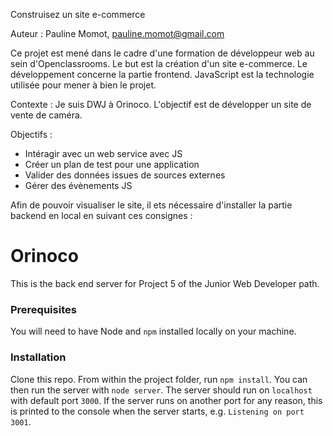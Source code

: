 Construisez un site e-commerce

Auteur : Pauline Momot, pauline.momot@gmail.com

Ce projet est mené dans le cadre d'une formation de développeur web au sein d'Openclassrooms.
Le but est la création d'un site e-commerce. Le développement concerne la partie frontend. JavaScript est 
la technologie utilisée pour mener à bien le projet.

Contexte : Je suis DWJ à Orinoco. L'objectif est de développer un site de vente de caméra.

Objectifs :
- Intéragir avec un web service avec JS
- Créer un plan de test pour une application
- Valider des données issues de sources externes
- Gérer des évènements JS


Afin de pouvoir visualiser le site, il ets nécessaire d'installer la partie backend en 
local en suivant ces consignes :

# Orinoco #

This is the back end server for Project 5 of the Junior Web Developer path.

### Prerequisites ###

You will need to have Node and `npm` installed locally on your machine.

### Installation ###

Clone this repo. From within the project folder, run `npm install`. You 
can then run the server with `node server`. 
The server should run on `localhost` with default port `3000`. If the
server runs on another port for any reason, this is printed to the
console when the server starts, e.g. `Listening on port 3001`.
